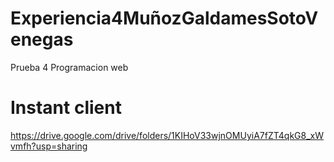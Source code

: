 # Experiencia4MuñozGaldamesSotoVenegas
 Prueba 4 Programacion web
# Instant client
https://drive.google.com/drive/folders/1KIHoV33wjnOMUyiA7fZT4qkG8_xWvmfh?usp=sharing  
